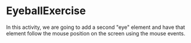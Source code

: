 # EyeballExercise
In this activity, we are going to add a second "eye" element and have that element follow the mouse position on the screen using the mouse events.             
